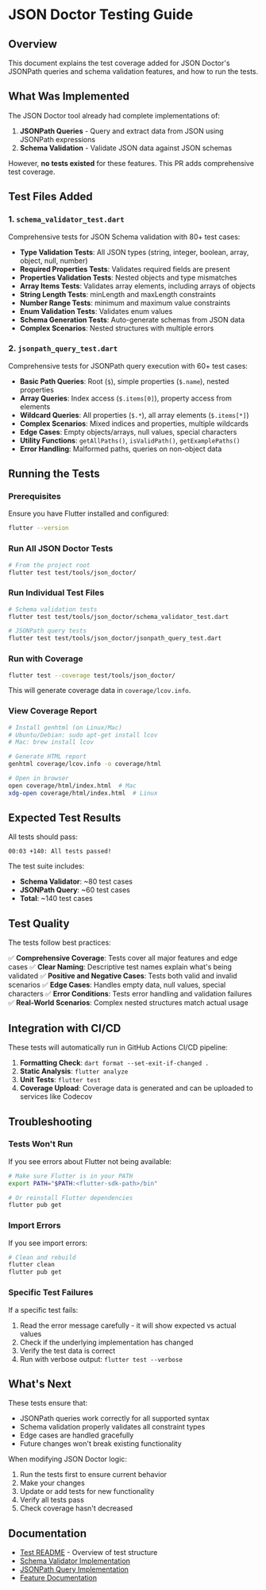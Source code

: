 # JSON Doctor Testing Guide

## Overview

This document explains the test coverage added for JSON Doctor's JSONPath queries and schema validation features, and how to run the tests.

## What Was Implemented

The JSON Doctor tool already had complete implementations of:
1. **JSONPath Queries** - Query and extract data from JSON using JSONPath expressions
2. **Schema Validation** - Validate JSON data against JSON schemas

However, **no tests existed** for these features. This PR adds comprehensive test coverage.

## Test Files Added

### 1. `schema_validator_test.dart`

Comprehensive tests for JSON Schema validation with 80+ test cases:

- **Type Validation Tests**: All JSON types (string, integer, boolean, array, object, null, number)
- **Required Properties Tests**: Validates required fields are present
- **Properties Validation Tests**: Nested objects and type mismatches
- **Array Items Tests**: Validates array elements, including arrays of objects
- **String Length Tests**: minLength and maxLength constraints
- **Number Range Tests**: minimum and maximum value constraints
- **Enum Validation Tests**: Validates enum values
- **Schema Generation Tests**: Auto-generate schemas from JSON data
- **Complex Scenarios**: Nested structures with multiple errors

### 2. `jsonpath_query_test.dart`

Comprehensive tests for JSONPath query execution with 60+ test cases:

- **Basic Path Queries**: Root (`$`), simple properties (`$.name`), nested properties
- **Array Queries**: Index access (`$.items[0]`), property access from elements
- **Wildcard Queries**: All properties (`$.*`), all array elements (`$.items[*]`)
- **Complex Scenarios**: Mixed indices and properties, multiple wildcards
- **Edge Cases**: Empty objects/arrays, null values, special characters
- **Utility Functions**: `getAllPaths()`, `isValidPath()`, `getExamplePaths()`
- **Error Handling**: Malformed paths, queries on non-object data

## Running the Tests

### Prerequisites

Ensure you have Flutter installed and configured:

```bash
flutter --version
```

### Run All JSON Doctor Tests

```bash
# From the project root
flutter test test/tools/json_doctor/
```

### Run Individual Test Files

```bash
# Schema validation tests
flutter test test/tools/json_doctor/schema_validator_test.dart

# JSONPath query tests
flutter test test/tools/json_doctor/jsonpath_query_test.dart
```

### Run with Coverage

```bash
flutter test --coverage test/tools/json_doctor/
```

This will generate coverage data in `coverage/lcov.info`.

### View Coverage Report

```bash
# Install genhtml (on Linux/Mac)
# Ubuntu/Debian: sudo apt-get install lcov
# Mac: brew install lcov

# Generate HTML report
genhtml coverage/lcov.info -o coverage/html

# Open in browser
open coverage/html/index.html  # Mac
xdg-open coverage/html/index.html  # Linux
```

## Expected Test Results

All tests should pass:

```
00:03 +140: All tests passed!
```

The test suite includes:
- **Schema Validator**: ~80 test cases
- **JSONPath Query**: ~60 test cases
- **Total**: ~140 test cases

## Test Quality

The tests follow best practices:

✅ **Comprehensive Coverage**: Tests cover all major features and edge cases
✅ **Clear Naming**: Descriptive test names explain what's being validated
✅ **Positive and Negative Cases**: Tests both valid and invalid scenarios
✅ **Edge Cases**: Handles empty data, null values, special characters
✅ **Error Conditions**: Tests error handling and validation failures
✅ **Real-World Scenarios**: Complex nested structures match actual usage

## Integration with CI/CD

These tests will automatically run in GitHub Actions CI/CD pipeline:

1. **Formatting Check**: `dart format --set-exit-if-changed .`
2. **Static Analysis**: `flutter analyze`
3. **Unit Tests**: `flutter test`
4. **Coverage Upload**: Coverage data is generated and can be uploaded to services like Codecov

## Troubleshooting

### Tests Won't Run

If you see errors about Flutter not being available:

```bash
# Make sure Flutter is in your PATH
export PATH="$PATH:<flutter-sdk-path>/bin"

# Or reinstall Flutter dependencies
flutter pub get
```

### Import Errors

If you see import errors:

```bash
# Clean and rebuild
flutter clean
flutter pub get
```

### Specific Test Failures

If a specific test fails:

1. Read the error message carefully - it will show expected vs actual values
2. Check if the underlying implementation has changed
3. Verify the test data is correct
4. Run with verbose output: `flutter test --verbose`

## What's Next

These tests ensure that:

- JSONPath queries work correctly for all supported syntax
- Schema validation properly validates all constraint types
- Edge cases are handled gracefully
- Future changes won't break existing functionality

When modifying JSON Doctor logic:

1. Run the tests first to ensure current behavior
2. Make your changes
3. Update or add tests for new functionality
4. Verify all tests pass
5. Check coverage hasn't decreased

## Documentation

- [Test README](README.md) - Overview of test structure
- [Schema Validator Implementation](../../../lib/tools/json_doctor/logic/schema_validator.dart)
- [JSONPath Query Implementation](../../../lib/tools/json_doctor/logic/jsonpath_query.dart)
- [Feature Documentation](../../../docs/dev-log/features/t-toolspack-micro-tools.md)
